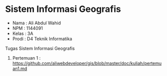 # Sistem Informasi Geografis

* Nama  : Ali Abdul Wahid
* NPM   : 1144091
* Kelas : 3A
* Prodi : D4 Teknik Informatika

Tugas Sistem Informasi Geografis
1. Pertemuan 1 : https://github.com/aliwebdeveloper/gis/blob/master/doc/kuliah/pertemuan1.md
